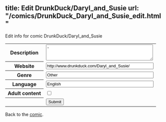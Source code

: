 title: Edit DrunkDuck/Daryl_and_Susie
url: "/comics/DrunkDuck_Daryl_and_Susie_edit.html"
---
Edit info for comic DrunkDuck/Daryl_and_Susie

<form name="comic" action="http://gaepostmail.appspot.com/comic/" method="post">
<table class="comicinfo">
<tr>
<th>Description</th><td><textarea name="description" cols="40" rows="3">-</textarea></td>
</tr>
<tr>
<th>Website</th><td><input type="text" name="url" value="http://www.drunkduck.com/Daryl_and_Susie/" size="40"/></td>
</tr>
<tr>
<th>Genre</th><td><input type="text" name="genre" value="Other" size="40"/></td>
</tr>
<tr>
<th>Language</th><td><input type="text" name="language" value="English" size="40"/></td>
</tr>
<tr>
<th>Adult content</th><td><input type="checkbox" name="adult" value="adult" /></td>
</tr>
<tr>
<th></th><td>
<input type="hidden" name="comic" value="DrunkDuck_Daryl_and_Susie" />
<input type="submit" name="submit" value="Submit" />
</td>
</tr>
</table>
</form>

Back to the [comic](DrunkDuck_Daryl_and_Susie.html).
